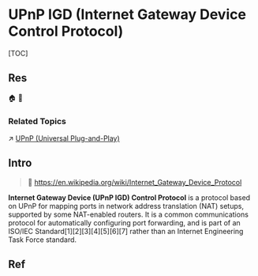 # UPnP IGD (Internet Gateway Device Control Protocol)

[TOC]



## Res
🏠 
🚧 


### Related Topics
↗ [UPnP (Universal Plug-and-Play)](../../../../0x01%20Application%20Layer/🚔%20Network%20Managements%20&%20Standards/🏘️%20Local%20Configuration%20&%20Discovery/Service%20Discovery/UPnP%20(Universal%20Plug-and-Play)/UPnP%20(Universal%20Plug-and-Play).md)



## Intro
> 🔗 https://en.wikipedia.org/wiki/Internet_Gateway_Device_Protocol

**Internet Gateway Device (UPnP IGD) Control Protocol** is a protocol based on UPnP for mapping ports in network address translation (NAT) setups, supported by some NAT-enabled routers. It is a common communications protocol for automatically configuring port forwarding, and is part of an ISO/IEC Standard[1][2][3][4][5][6][7] rather than an Internet Engineering Task Force standard.



## Ref
